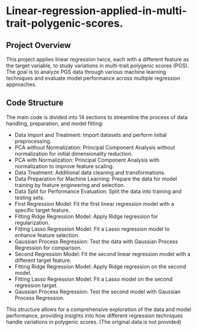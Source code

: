 # Linear-regression-applied-in-multi-trait-polygenic-scores.
## Project Overview
This project applies linear regression twice, each with a different feature as the target variable, to study variations in multi-trait polygenic scores (PGS). The goal is to analyze PGS data through various machine learning techniques and evaluate model performance across multiple regression approaches.

## Code Structure
The main code is divided into 14 sections to streamline the process of data handling, preparation, and model fitting:

- Data Import and Treatment: Import datasets and perform initial preprocessing.
- PCA without Normalization: Principal Component Analysis without normalization for initial dimensionality reduction.
- PCA with Normalization: Principal Component Analysis with normalization to improve feature scaling.
- Data Treatment: Additional data cleaning and transformations.
- Data Preparation for Machine Learning: Prepare the data for model training by feature engineering and selection.
- Data Split for Performance Evaluation: Split the data into training and testing sets.
- First Regression Model: Fit the first linear regression model with a specific target feature.
- Fitting Ridge Regression Model: Apply Ridge regression for regularization.
- Fitting Lasso Regression Model: Fit a Lasso regression model to enhance feature selection.
- Gaussian Process Regression: Test the data with Gaussian Process Regression for comparison.
- Second Regression Model: Fit the second linear regression model with a different target feature.
- Fitting Ridge Regression Model: Apply Ridge regression on the second model.
- Fitting Lasso Regression Model: Fit a Lasso model on the second regression target.
- Gaussian Process Regression: Test the second model with Gaussian Process Regression.
  
This structure allows for a comprehensive exploration of the data and model performance, providing insights into how different regression techniques handle variations in polygenic scores.
(The original data is not provided)
